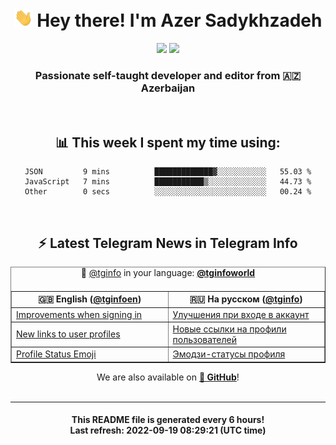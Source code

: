 <div align="center">
	<div>
		<h1>
      <img src="./assets/hi.gif" width="30px"> Hey there! I'm Azer Sadykhzadeh
    </h1>
    <img height="18" src="https://komarev.com/ghpvc/?username=sadykhzadeh&label=Views&color=2081c1&style=flat-square" />
		<a href="https://wakatime.com/@Azer"> <img height="18" src="https://wakatime.com/badge/user/f80ae27a-c328-426f-a381-bc84136e2dd6.svg" /> </a>
    <h3>
      Passionate self-taught developer and editor from 🇦🇿 Azerbaijan
    </h3>
  </div>
  <br>

<h2>📊 This week I spent my time using:</h2>

<!--START_SECTION:waka-->

```text
JSON         9 mins          █████████████▓░░░░░░░░░░░   55.03 %
JavaScript   7 mins          ███████████▒░░░░░░░░░░░░░   44.73 %
Other        0 secs          ░░░░░░░░░░░░░░░░░░░░░░░░░   00.24 %
```

<!--END_SECTION:waka-->

<br>

<h2>⚡️ Latest Telegram News in Telegram Info</h2>
  <table border>
		<tr>
			<th width="50%">🇬🇧 English (<a href="https://t.me/tginfoen">@tginfoen</a>)</th>
			<th>🇷🇺 На русском (<a href="https://t.me/tginfo">@tginfo</a>)</th>
		</tr>
		<caption>🚩 <a href="https://t.me/tginfo">@tginfo</a> in your language: <a href="https://t.me/tginfoworld"><b>@tginfoworld</b></a><caption/>
  <tr><td><a href="https://t.me/tginfoen/1489">Improvements when signing in</a></td>
    <td><a href="https://t.me/tginfo/3431">Улучшения при входе в аккаунт</a></td></tr><tr><td><a href="https://t.me/tginfoen/1488">New links to user profiles</a></td>
    <td><a href="https://t.me/tginfo/3430">Новые ссылки на профили пользователей</a></td></tr><tr><td><a href="https://t.me/tginfoen/1487">Profile Status Emoji</a></td>
    <td><a href="https://t.me/tginfo/3429">Эмодзи-статусы профиля</a></td></tr>
</table>
We are also available on <a href="https://github.com/tginfo"><b>🐙 GitHub</b></a>!
</div>

<br>
<hr>
<h4 align="center">This README file is generated <b>every 6 hours</b>!</br>Last refresh: <b>2022-09-19 08:29:21 (UTC time)</b></h4>
